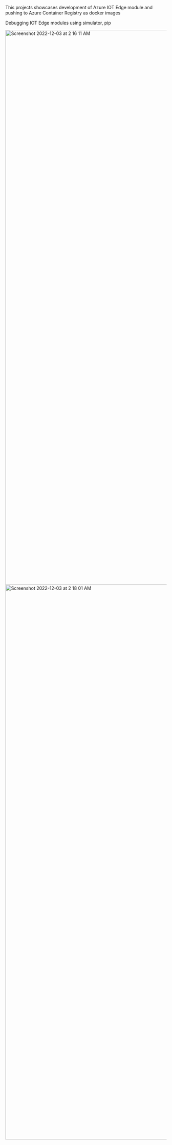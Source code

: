 This projects showcases development of Azure IOT Edge module and pushing to Azure Container Registry as docker images

Debugging IOT Edge modules using simulator, pip 

<img width="1728" alt="Screenshot 2022-12-03 at 2 16 11 AM" src="https://user-images.githubusercontent.com/20036322/205383352-33fecf33-fe84-40c5-aa50-0941e91b52b0.png">

<img width="1728" alt="Screenshot 2022-12-03 at 2 18 01 AM" src="https://user-images.githubusercontent.com/20036322/205383660-c51c7485-ce13-46cf-bc08-b1209c9a46ba.png">
